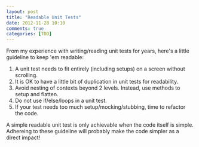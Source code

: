 ```yaml
---
layout: post
title: "Readable Unit Tests"
date: 2012-11-28 10:10
comments: true
categories: [TDD]
---
```


From my experience with writing/reading unit tests for years, here's a little guideline to keep 'em readable:

1. A unit test needs to fit entirely (including setups) on a screen without scrolling.
2. It is OK to have a little bit of duplication in unit tests for readability.
3. Avoid nesting of contexts beyond 2 levels. Instead, use methods to setup and flatten.
4. Do not use if/else/loops in a unit test.
5. If your test needs too much setup/mocking/stubbing, time to refactor the code.

A simple readable unit test is only achievable when the code itself is simple. Adhereing to these guideline will probably make the code simpler as a direct impact!
